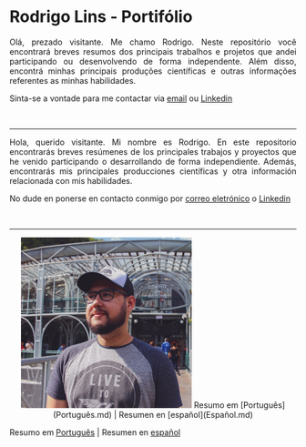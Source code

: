 # Rodrigo Lins - Portifólio
<div style="text-align: justify">
Olá, prezado visitante. Me chamo Rodrigo. Neste repositório você encontrará breves resumos dos principais trabalhos e projetos que andei participando ou desenvolvendo de forma independente. Além disso, encontrá minhas principais produções científicas e outras informações referentes as minhas habilidades.

Sinta-se a vontade para me contactar via [email](rodrigo.lins.jr@gmail.com) ou [Linkedin](https://www.linkedin.com/in/rodrigo-lins/)
</div>

<br>

---
<div style="text-align: justify">

Hola, querido visitante. Mi nombre es Rodrigo. En este repositorio encontrarás breves resúmenes de los principales trabajos y proyectos que he venido participando o desarrollando de forma independiente. Además, encontrarás mis principales producciones científicas y otra información relacionada con mis habilidades.

No dude en ponerse en contacto conmigo por [correo eletrónico](rodrigo.lins.jr@gmail.com) o [Linkedin](https://www.linkedin.com/in/rodrigo-lins/)

</div>

<br>


---
<p align="center">
    <img src="assets\me.jpg" width="300">
    Resumo em [Português](Português.md) | Resumen en [español](Español.md)
</p>

<p align="center">

Resumo em [Português](Português.md) | Resumen en [español](Español.md)
</p>






